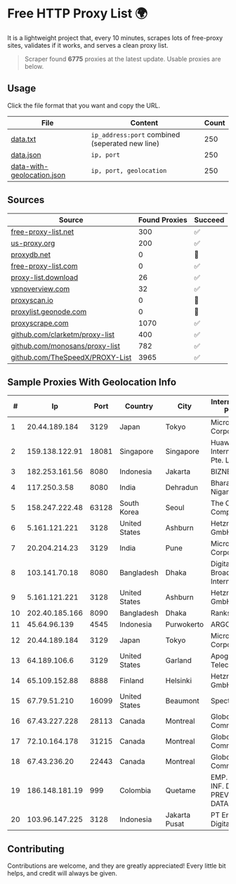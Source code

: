 
# Free HTTP Proxy List 🌍

It is a lightweight project that, every 10 minutes, scrapes lots of free-proxy sites, validates if it works, and serves a clean proxy list.


> Scraper found **6775** proxies at the latest update. Usable proxies are below.

## Usage

Click the file format that you want and copy the URL.


|File|Content|Count|
|----|-------|-----|
|[data.txt](https://raw.githubusercontent.com/themiralay/Proxy-List-World/master/data.txt)|`ip_address:port` combined (seperated new line)|250|
|[data.json](https://raw.githubusercontent.com/themiralay/Proxy-List-World/master/data.json)|`ip, port`|250|
|[data-with-geolocation.json](https://raw.githubusercontent.com/themiralay/Proxy-List-World/master/data-with-geolocation.json)|`ip, port, geolocation`|250|

## Sources

|Source|Found Proxies|Succeed|
|------|-------------|-------|
|[free-proxy-list.net](https://free-proxy-list.net)|300|✅|
|[us-proxy.org](https://www.us-proxy.org)|200|✅|
|[proxydb.net](http://proxydb.net)|0|🚫|
|[free-proxy-list.com](https://free-proxy-list.com/?page=&port=&type%5B%5D=http&type%5B%5D=https&up_time=0&search=Search)|0|✅|
|[proxy-list.download](https://www.proxy-list.download/HTTP)|26|✅|
|[vpnoverview.com](https://vpnoverview.com/privacy/anonymous-browsing/free-proxy-servers)|32|✅|
|[proxyscan.io](https://www.proxyscan.io)|0|🚫|
|[proxylist.geonode.com](https://proxylist.geonode.com/api/proxy-list?limit=300&page=1&sort_by=lastChecked&sort_type=desc&protocols=http,https)|0|🚫|
|[proxyscrape.com](https://api.proxyscrape.com/v2/?request=displayproxies&protocol=http&timeout=10000&country=all&ssl=all&anonymity=all)|1070|✅|
|[github.com/clarketm/proxy-list](https://raw.githubusercontent.com/clarketm/proxy-list/master/proxy-list-raw.txt)|400|✅|
|[github.com/monosans/proxy-list](https://raw.githubusercontent.com/monosans/proxy-list/main/proxies/http.txt)|782|✅|
|[github.com/TheSpeedX/PROXY-List](https://raw.githubusercontent.com/TheSpeedX/PROXY-List/master/http.txt)|3965|✅|


## Sample Proxies With Geolocation Info

|#|Ip|Port|Country|City|Internet Service Provider|
|-|--|----|-------|----|-------------------------|
|1|20.44.189.184|3129|Japan|Tokyo|Microsoft Corporation|
|2|159.138.122.91|18081|Singapore|Singapore|Huawei International Pte. LTD|
|3|182.253.161.56|8080|Indonesia|Jakarta|BIZNET|
|4|117.250.3.58|8080|India|Dehradun|Bharat Sanchar Nigam Ltd|
|5|158.247.222.48|63128|South Korea|Seoul|The Constant Company, LLC|
|6|5.161.121.221|3128|United States|Ashburn|Hetzner Online GmbH|
|7|20.204.214.23|3129|India|Pune|Microsoft Corporation|
|8|103.141.70.18|8080|Bangladesh|Dhaka|Digital One Broadband Internet Service|
|9|5.161.121.221|3128|United States|Ashburn|Hetzner Online GmbH|
|10|202.40.185.166|8090|Bangladesh|Dhaka|Ranks ITT|
|11|45.64.96.139|4545|Indonesia|Purwokerto|ARGON|
|12|20.44.189.184|3129|Japan|Tokyo|Microsoft Corporation|
|13|64.189.106.6|3129|United States|Garland|Apogee Telecom Inc.|
|14|65.109.152.88|8888|Finland|Helsinki|Hetzner Online GmbH|
|15|67.79.51.210|16099|United States|Beaumont|Spectrum|
|16|67.43.227.228|28113|Canada|Montreal|GloboTech Communications|
|17|72.10.164.178|31215|Canada|Montreal|GloboTech Communications|
|18|67.43.236.20|22443|Canada|Montreal|GloboTech Communications|
|19|186.148.181.19|999|Colombia|Quetame|EMP. DE TEC. E INF. DA PREVIDENCIA - DATAPREV|
|20|103.96.147.225|3128|Indonesia|Jakarta Pusat|PT Era Awan Digital|



## Contributing

Contributions are welcome, and they are greatly appreciated! Every
little bit helps, and credit will always be given.

